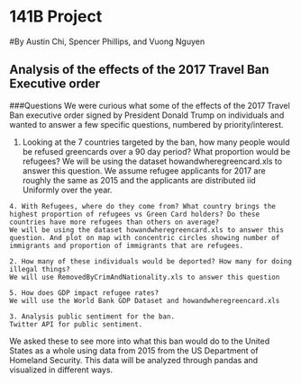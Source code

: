# 141B Project
#By Austin Chi, Spencer Phillips, and Vuong Nguyen
## Analysis of the effects of the 2017 Travel Ban Executive order
###Questions
We were curious what some of the effects of the 2017 Travel Ban executive order signed by President Donald Trump on individuals and wanted to answer a few specific questions, numbered by priority/interest.
   
   1. Looking at the 7 countries targeted by the ban, how many people would be refused greencards over a 90 day period? What proportion would be refugees?
   We will be using the dataset howandwheregreencard.xls to answer this question. We assume refugee applicants for 2017 are roughly the same as 2015 and the applicants are distributed iid Uniformly over the year.
    
    4. With Refugees, where do they come from? What country brings the highest proportion of refugees vs Green Card holders? Do these countries have more refugees than others on average?
    We will be using the dataset howandwheregreencard.xls to answer this question. And plot on map with concentric circles showing number of immigrants and proportion of immigrants that are refugees.   

    2. How many of these individuals would be deported? How many for doing illegal things?
    We will use RemovedByCrimAndNationality.xls to answer this question
    
    5. How does GDP impact refugee rates?
    We will use the World Bank GDP Dataset and howandwheregreencard.xls

    3. Analysis public sentiment for the ban.
    Twitter API for public sentiment.

We asked these to see more into what this ban would do to the United States as a whole using data from 2015 from the US Department of Homeland Security. This data will be analyzed through pandas and visualized in different ways.






















